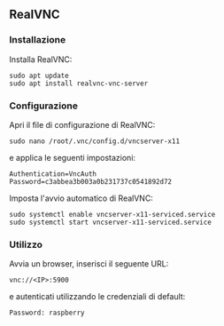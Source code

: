 ## RealVNC

### Installazione

Installa RealVNC:
```
sudo apt update
sudo apt install realvnc-vnc-server
```

### Configurazione

Apri il file di configurazione di RealVNC:
```
sudo nano /root/.vnc/config.d/vncserver-x11
```

e applica le seguenti impostazioni:
```
Authentication=VncAuth
Password=c3abbea3b003a0b231737c0541892d72
```

Imposta l'avvio automatico di RealVNC:
```
sudo systemctl enable vncserver-x11-serviced.service
sudo systemctl start vncserver-x11-serviced.service
```

### Utilizzo

Avvia un browser, inserisci il seguente URL:
```
vnc://<IP>:5900
```

e autenticati utilizzando le credenziali di default:
```
Password: raspberry
```
